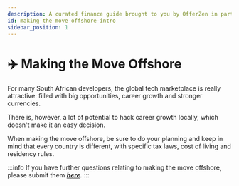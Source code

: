 ```yaml
---
description: A curated finance guide brought to you by OfferZen in partnership with Investec.
id: making-the-move-offshore-intro
sidebar_position: 1
---
```


# ✈️ Making the Move Offshore

For many South African developers, the global tech marketplace is really attractive: filled with big opportunities, career growth and stronger currencies.&#x20;

There is, however, a lot of potential to hack career growth locally, which doesn't make it an easy decision.

When making the move offshore, be sure to do your planning and keep in mind that every country is different, with specific tax laws, cost of living and residency rules.&#x20;

:::info
If you have further questions relating to making the move offshore, please submit them [_**here**_](https://8malmkzgvs8.typeform.com/to/oLVWxa8r)_._
:::
